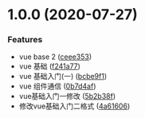 # 1.0.0 (2020-07-27)


### Features

* vue base 2 ([ceee353](https://github.com/FearlessMa/FENotes/commit/ceee3533c4ffec4a682a88a8294652ffc0495a2d))
* vue 基础 ([f241a77](https://github.com/FearlessMa/FENotes/commit/f241a7738881c7468795b166f8ab2f3d76d5b25f))
* vue 基础入门(一) ([bcbe9f1](https://github.com/FearlessMa/FENotes/commit/bcbe9f144c2bc631d640d2060ecabddfcfa2acfc))
* vue 组件通信 ([0b7d4af](https://github.com/FearlessMa/FENotes/commit/0b7d4af80d6e85ceeae64bf584551dfd86c6b709))
* vue基础入门一修改 ([5b2b38f](https://github.com/FearlessMa/FENotes/commit/5b2b38ff86768847a0c9511bb8bc8c2bd6a22b8d))
* 修改vue基础入门二格式 ([4a61606](https://github.com/FearlessMa/FENotes/commit/4a61606e976c5b63ce1a5020a58de06ac67a1f4f))



